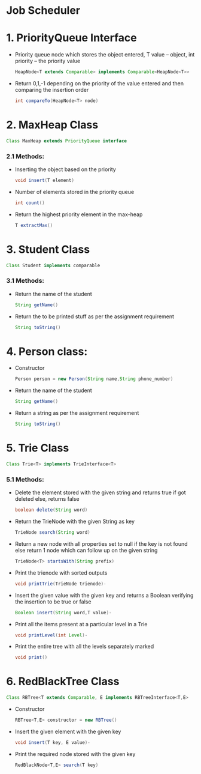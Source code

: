 # Job Scheduler

# 1. PriorityQueue Interface
- Priority queue node which stores the object entered, 
T value – object, int priority – the priority value
  ``` Java
  HeapNode<T extends Comparable> implements Comparable<HeapNode<T>>
  ```

- Return 0,1,-1 depending on the priority of the value entered and then comparing the insertion order
  ``` Java
  int compareTo(HeapNode<T> node)
  ```



# 2. MaxHeap Class
  ``` Java
  Class MaxHeap extends PriorityQueue interface
  ```

### 2.1 Methods:
- Inserting the object based on the priority
  ``` Java
  void insert(T element)
  ```

- Number of elements stored in the priority queue
  ``` Java
  int count()
  ```

- Return the highest priority element in the max-heap
  ``` Java
  T extractMax()
  ```




# 3. Student Class
  ``` Java
  Class Student implements comparable
  ```
### 3.1 Methods:
- Return the name of the student
  ``` Java
  String getName()
  ```
- Return the to be printed stuff as per the assignment requirement
  ``` Java
  String toString()
  ```


# 4. Person class:
- Constructor
  ``` Java
  Person person = new Person(String name,String phone_number)
  ```
- Return the name of the student
  ``` Java
  String getName()
  ```

- Return a string as per the assignment requirement
  ``` Java
  String toString()
  ```


# 5. Trie Class 
  ``` Java
  Class Trie<T> implements TrieInterface<T>
  ```
### 5.1 Methods:
- Delete the element stored with the given string and returns true if got deleted else, returns false
  ``` Java
  boolean delete(String word)
  ```
- Return the TrieNode with the given String as key
  ``` Java
  TrieNode search(String word)
  ```
- Return a new node with all properties set to null if the key is not found else return 1 node which can follow up on the given string
  ``` Java
  TrieNode<T> startsWith(String prefix)
  ```
- Print the trienode with sorted outputs
  ``` Java
  void printTrie(TrieNode trienode)-
  ```

- Insert the given value with the given key and returns a Boolean verifying the insertion to be true or false
  ``` Java
  Boolean insert(String word,T value)-
  ```
- Print all the items present at a particular level in a Trie
  ``` Java
  void printLevel(int Level)-
  ```
- Print the entire tree with all the levels separately marked
  ``` Java
  void print()
  ```


# 6. RedBlackTree Class
  ``` Java
  Class RBTree<T extends Comparable, E implements RBTreeInterface<T,E>
  ```
- Constructor
  ``` Java
  RBTree<T,E> constructor = new RBTree()
  ```
- Insert the given element with the given key
  ``` Java
  void insert(T key, E value)-
  ```
- Print the required node stored with the given key
  ``` Java
  RedBlackNode<T,E> search(T key)
  ```
